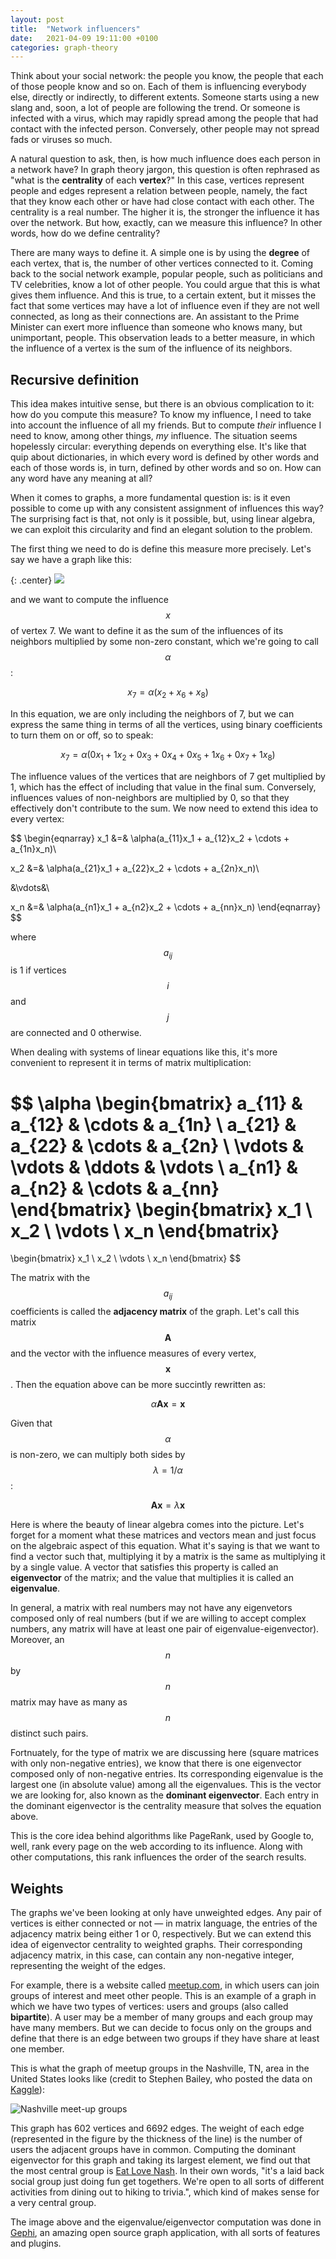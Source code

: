 ```yaml
---
layout: post
title:  "Network influencers"
date:   2021-04-09 19:11:00 +0100
categories: graph-theory
---
```


Think about your social network: the people you know, the people that each of those people know and so on. Each of them is influencing everybody else, directly or indirectly, to different extents. Someone starts using a new slang and, soon, a lot of people are following the trend. Or someone is infected with a virus, which may rapidly spread among the people that had contact with the infected person. Conversely, other people may not spread fads or viruses so much.

A natural question to ask, then, is how much influence does each person in a network have? In graph theory jargon, this question is often rephrased as "what is the **centrality** of each **vertex**?" In this case, vertices represent people and edges represent a relation between people, namely, the fact that they know each other or have had close contact with each other. The centrality is a real number. The higher it is, the stronger the influence it has over the network. But how, exactly, can we measure this influence? In other words, how do we define centrality?

There are many ways to define it. A simple one is by using the **degree** of each vertex, that is, the number of other vertices connected to it. Coming back to the social network example, popular people, such as politicians and TV celebrities, know a lot of other people. You could argue that this is what gives them influence. And this is true, to a certain extent, but it misses the fact that some vertices may have a lot of influence even if they are not well connected, as long as their connections are. An assistant to the Prime Minister can exert more influence than someone who knows many, but unimportant, people. This observation leads to a better measure, in which the influence of a vertex is the sum of the influence of its neighbors.

## Recursive definition

This idea makes intuitive sense, but there is an obvious complication to it: how do you compute this measure? To know my influence, I need to take into account the influence of all my friends. But to compute _their_ influence I need to know, among other things, _my_ influence. The situation seems hopelessly circular: everything depends on everything else. It's like that quip about dictionaries, in which every word is defined by other words and each of those words is, in turn, defined by other words and so on. How can any word have any meaning at all?

When it comes to graphs, a more fundamental question is: is it even possible to come up with any consistent assignment of influences this way? The surprising fact is that, not only is it possible, but, using linear algebra, we can exploit this circularity and find an elegant solution to the problem. 

The first thing we need to do is define this measure more precisely. Let's say we have a graph like this:

{: .center}
![](/assets/neighbors.svg)

and we want to compute the influence $$x$$ of vertex 7. We want to define it as the sum of the influences of its neighbors multiplied by some non-zero constant, which we're going to call $$\alpha$$:

$$x_7 = \alpha(x_2 + x_6 + x_8)$$

In this equation, we are only including the neighbors of 7, but we can express the same thing in terms of all the vertices, using binary coefficients to turn them on or off, so to speak:

$$x_7 = \alpha(0x_1 + 1x_2 + 0x_3 + 0x_4 + 0x_5 + 1x_6 + 0x_7 + 1x_8)$$

The influence values of the vertices that are neighbors of 7 get multiplied by 1, which has the effect of including that value in the final sum. Conversely, influences values of non-neighbors are multiplied by 0, so that they effectively don't contribute to the sum. We now need to extend this idea to every vertex:

$$
\begin{eqnarray}
x_1 &=& \alpha(a_{11}x_1 + a_{12}x_2 + \cdots + a_{1n}x_n)\\

x_2 &=& \alpha(a_{21}x_1 + a_{22}x_2 + \cdots + a_{2n}x_n)\\

&\vdots&\\

x_n &=& \alpha(a_{n1}x_1 + a_{n2}x_2 + \cdots + a_{nn}x_n)
\end{eqnarray}
$$

where $$a_{ij}$$ is 1 if vertices $$i$$ and $$j$$ are connected and 0 otherwise. 

When dealing with systems of linear equations like this, it's more convenient to represent it in terms of matrix multiplication:

$$
\alpha
\begin{bmatrix} 
a_{11} & a_{12} & \cdots & a_{1n} \\
a_{21} & a_{22} & \cdots & a_{2n} \\
\vdots  & \vdots  & \ddots & \vdots  \\
a_{n1} & a_{n2} & \cdots & a_{nn}
\end{bmatrix}
\begin{bmatrix}
x_1 \\ x_2 \\ \vdots \\ x_n
\end{bmatrix}
=
\begin{bmatrix}
x_1 \\ x_2 \\ \vdots \\ x_n
\end{bmatrix}
$$

The matrix with the $$a_{ij}$$ coefficients is called the **adjacency matrix** of the graph. Let's call this matrix $$\mathbf{A}$$ and the vector with the influence measures of every vertex, $$\mathbf{x}$$. Then the equation above can be more succintly rewritten as:

$$\alpha\mathbf{Ax} = \mathbf{x}$$

Given that $$\alpha$$ is non-zero, we can multiply both sides by $$\lambda = 1/\alpha$$:

$$\mathbf{Ax} = \lambda\mathbf{x}$$

Here is where the beauty of linear algebra comes into the picture. Let's forget for a moment what these matrices and vectors mean and just focus on the algebraic aspect of this equation. What it's saying is that we want to find a vector such that, multiplying it by a matrix is the same as multiplying it by a single value. A vector that satisfies this property is called an **eigenvector** of the matrix; and the value that multiplies it is called an **eigenvalue**. 

In general, a matrix with real numbers may not have any eigenvetors composed only of real numbers (but if we are willing to accept complex numbers, any matrix will have at least one pair of eigenvalue-eigenvector). Moreover, an $$n$$ by $$n$$ matrix may have as many as $$n$$ distinct such pairs.

Fortnuately, for the type of matrix we are discussing here (square matrices with only non-negative entries), we know that there is one eigenvector composed only of non-negative entries. Its corresponding eigenvalue is the largest one (in absolute value) among all the eigenvalues. This is the vector we are looking for, also known as the **dominant eigenvector**. Each entry in the dominant eigenvector is the centrality measure that solves the equation above.

This is the core idea behind algorithms like PageRank, used by Google to, well, rank every page on the web according to its influence. Along with other computations, this rank influences the order of the search results.

## Weights

The graphs we've been looking at only have unweighted edges. Any pair of vertices is either connected or not &mdash; in matrix language, the entries of the adjacency matrix being either 1 or 0, respectively. But we can extend this idea of eigenvector centrality to weighted graphs. Their corresponding adjacency matrix, in this case, can contain any non-negative integer, representing the weight of the edges.

For example, there is a website called [meetup.com][meetup], in which users can join groups of interest and meet other people. This is an example of a graph in which we have two types of vertices: users and groups (also called **bipartite**). A user may be a member of many groups and each group may have many members. But we can decide to focus only on the groups and define that there is an edge between two groups if they have share at least one member.

This is what the graph of meetup groups in the Nashville, TN, area in the United States looks like (credit to Stephen Bailey, who posted the data on [Kaggle][kaggle]):

![Nashville meet-up groups](/assets/nashville.png "Nashville meet-up groups")

This graph has 602 vertices and 6692 edges. The weight of each edge (represented in the figure by the thickness of the line) is the number of users the adjacent groups have in common. Computing the dominant eigenvector for this graph and taking its largest element, we find out that the most central group is [Eat Love Nash][eatlovenash]. In their own words, "it's a laid back social group just doing fun get togethers. We're open to all sorts of different activities from dining out to hiking to trivia.", which kind of makes sense for a very central group.

The image above and the eigenvalue/eigenvector computation was done in [Gephi], an amazing open source graph application, with all sorts of features and plugins.


[meetup]: https://meetup.com
[kaggle]: https://www.kaggle.com/stkbailey/nashville-meetup
[eatlovenash]: https://www.meetup.com/EatLoveNash/
[dance]: https://www.meetup.com/steppingoutsocialdance/
[Gephi]: https://gephi.org
[Perron-Frobenius Theorem]: https://en.wikipedia.org/wiki/Perron–Frobenius_theorem